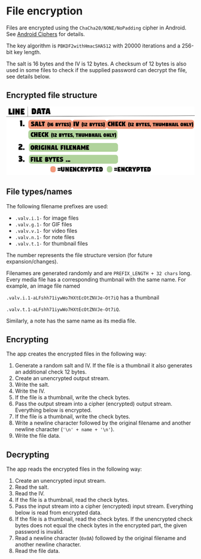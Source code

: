 
# File encryption
Files are encrypted using the `ChaCha20/NONE/NoPadding` cipher in Android. See [Android Ciphers](https://developer.android.com/reference/javax/crypto/Cipher) for details.

The key algorithm is `PBKDF2withHmacSHA512` with 20000 iterations and a 256-bit key length.

The salt is 16 bytes and the IV is 12 bytes. A checksum of 12 bytes is also used in some files to check if the supplied password can decrypt the file, see details below.

## Encrypted file structure
![Encrypted file structure image](/images/encryption.jpg)

## File types/names

The following filename prefixes are used:
- `.valv.i.1-` for image files
- `.valv.g.1-` for GIF files
- `.valv.v.1-` for video files
- `.valv.n.1-` for note files
- `.valv.t.1-` for thumbnail files

The number represents the file structure version (for future expansion/changes).

Filenames are generated randomly and are `PREFIX_LENGTH + 32 chars` long.
Every media file has a corresponding thumbnail with the same name. For example, an image file named

`.valv.i.1-aLFshh71iywWo7HXtEcOtZNVJe-Ot7iQ` has a thumbnail

`.valv.t.1-aLFshh71iywWo7HXtEcOtZNVJe-Ot7iQ`.

Similarly, a note has the same name as its media file.

## Encrypting
The app creates the encrypted files in the following way:
1. Generate a random salt and IV. If the file is a thumbnail it also generates an additional check 12 bytes.
2. Create an unencrypted output stream.
3. Write the salt.
4. Write the IV.
5. If the file is a thumbnail, write the check bytes.
6. Pass the output stream into a cipher (encrypted) output stream. Everything below is encrypted.
7. If the file is a thumbnail, write the check bytes.
8. Write a newline character followed by the original filename and another newline character (`'\n' + name + '\n'`).
9. Write the file data.

## Decrypting
The app reads the encrypted files in the following way:
1. Create an unencrypted input stream.
2. Read the salt.
3. Read the IV.
4. If the file is a thumbnail, read the check bytes.
5. Pass the input stream into a cipher (encrypted) input stream. Everything below is read from encrypted data.
6. If the file is a thumbnail, read the check bytes. If the unencrypted check bytes does not equal the check bytes in the encrypted part, the given password is invalid.
7. Read a newline character (`0x0A`) followed by the original filename and another newline character.
8. Read the file data.
